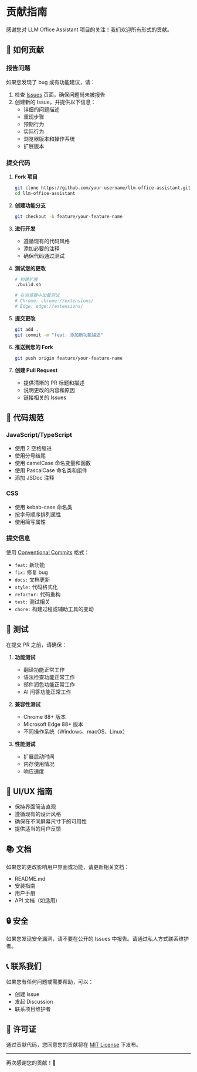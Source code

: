 # 贡献指南

感谢您对 LLM Office Assistant 项目的关注！我们欢迎所有形式的贡献。

## 🤝 如何贡献

### 报告问题

如果您发现了 bug 或有功能建议，请：

1. 检查 [Issues](../../issues) 页面，确保问题尚未被报告
2. 创建新的 Issue，并提供以下信息：
   - 详细的问题描述
   - 重现步骤
   - 预期行为
   - 实际行为
   - 浏览器版本和操作系统
   - 扩展版本

### 提交代码

1. **Fork 项目**
   ```bash
   git clone https://github.com/your-username/llm-office-assistant.git
   cd llm-office-assistant
   ```

2. **创建功能分支**
   ```bash
   git checkout -b feature/your-feature-name
   ```

3. **进行开发**
   - 遵循现有的代码风格
   - 添加必要的注释
   - 确保代码通过测试

4. **测试您的更改**
   ```bash
   # 构建扩展
   ./build.sh
   
   # 在浏览器中加载测试
   # Chrome: chrome://extensions/
   # Edge: edge://extensions/
   ```

5. **提交更改**
   ```bash
   git add .
   git commit -m "feat: 添加新功能描述"
   ```

6. **推送到您的 Fork**
   ```bash
   git push origin feature/your-feature-name
   ```

7. **创建 Pull Request**
   - 提供清晰的 PR 标题和描述
   - 说明更改的内容和原因
   - 链接相关的 Issues

## 📝 代码规范

### JavaScript/TypeScript

- 使用 2 空格缩进
- 使用分号结尾
- 使用 camelCase 命名变量和函数
- 使用 PascalCase 命名类和组件
- 添加 JSDoc 注释

### CSS

- 使用 kebab-case 命名类
- 按字母顺序排列属性
- 使用简写属性

### 提交信息

使用 [Conventional Commits](https://www.conventionalcommits.org/) 格式：

- `feat:` 新功能
- `fix:` 修复 bug
- `docs:` 文档更新
- `style:` 代码格式化
- `refactor:` 代码重构
- `test:` 测试相关
- `chore:` 构建过程或辅助工具的变动

## 🧪 测试

在提交 PR 之前，请确保：

1. **功能测试**
   - 翻译功能正常工作
   - 语法检查功能正常工作
   - 邮件润色功能正常工作
   - AI 问答功能正常工作

2. **兼容性测试**
   - Chrome 88+ 版本
   - Microsoft Edge 88+ 版本
   - 不同操作系统（Windows、macOS、Linux）

3. **性能测试**
   - 扩展启动时间
   - 内存使用情况
   - 响应速度

## 🎨 UI/UX 指南

- 保持界面简洁直观
- 遵循现有的设计风格
- 确保在不同屏幕尺寸下的可用性
- 提供适当的用户反馈

## 📚 文档

如果您的更改影响用户界面或功能，请更新相关文档：

- README.md
- 安装指南
- 用户手册
- API 文档（如适用）

## 🔒 安全

如果您发现安全漏洞，请不要在公开的 Issues 中报告。请通过私人方式联系维护者。

## 📞 联系我们

如果您有任何问题或需要帮助，可以：

- 创建 Issue
- 发起 Discussion
- 联系项目维护者

## 📄 许可证

通过贡献代码，您同意您的贡献将在 [MIT License](LICENSE) 下发布。

---

再次感谢您的贡献！🎉